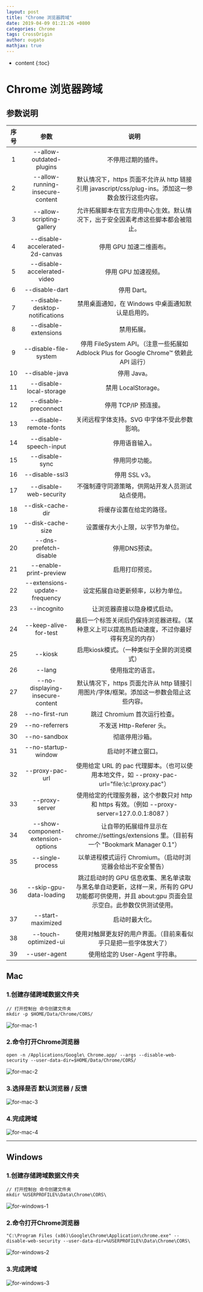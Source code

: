 ```yaml
---
layout: post
title: "Chrome 浏览器跨域"
date: 2019-04-09 01:21:26 +0800
categories: Chrome
tags: CrossOrigin
author: ougato
mathjax: true
---
```


* content
{:toc}




# Chrome 浏览器跨域

## 参数说明

| 序号 | 参数 | 说明 |
| :---: | :---: | :---: |
| 1 | --allow-outdated-plugins | 不停用过期的插件。 |
| 2 | --allow-running-insecure-content | 默认情况下，https 页面不允许从 http 链接引用 javascript/css/plug-ins。添加这一参数会放行这些内容。 |
| 3 | --allow-scripting-gallery | 允许拓展脚本在官方应用中心生效。默认情况下，出于安全因素考虑这些脚本都会被阻止。 |
| 4 | --disable-accelerated-2d-canvas | 停用 GPU 加速二维画布。 |
| 5 | --disable-accelerated-video | 停用 GPU 加速视频。 |
| 6 | --disable-dart | 停用 Dart。 |
| 7 | --disable-desktop-notifications | 禁用桌面通知，在 Windows 中桌面通知默认是启用的。 |
| 8 | --disable-extensions | 禁用拓展。 |
| 9 | --disable-file-system | 停用 FileSystem API。（注意一些拓展如 Adblock Plus for Google Chrome™ 依赖此 API 运行） |
| 10 | --disable-java | 停用 Java。 |
| 11 | --disable-local-storage | 禁用 LocalStorage。 |
| 12 | --disable-preconnect | 停用 TCP/IP 预连接。 |
| 13 | --disable-remote-fonts | 关闭远程字体支持。SVG 中字体不受此参数影响。 |
| 14 | --disable-speech-input | 停用语音输入。 |
| 15 | --disable-sync | 停用同步功能。 |
| 16 | --disable-ssl3 | 停用 SSL v3。 |
| 17 | --disable-web-security | 不强制遵守同源策略，供网站开发人员测试站点使用。 |
| 18 | --disk-cache-dir | 将缓存设置在给定的路径。 |
| 19 | --disk-cache-size | 设置缓存大小上限，以字节为单位。 |
| 20 | --dns-prefetch-disable | 停用DNS预读。 |
| 21 | --enable-print-preview | 启用打印预览。 |
| 22 | --extensions-update-frequency | 设定拓展自动更新频率，以秒为单位。 |
| 23 | --incognito | 让浏览器直接以隐身模式启动。 |
| 24 | --keep-alive-for-test | 最后一个标签关闭后仍保持浏览器进程。（某种意义上可以提高热启动速度，不过你最好得有充足的内存） |
| 25 | --kiosk | 启用kiosk模式。（一种类似于全屏的浏览模式） |
| 26 | --lang | 使用指定的语言。 |
| 27 | --no-displaying-insecure-content | 默认情况下，https 页面允许从 http 链接引用图片/字体/框架。添加这一参数会阻止这些内容。 |
| 28 | --no-first-run | 跳过 Chromium 首次运行检查。 |
| 29 | --no-referrers | 不发送 Http-Referer 头。 |
| 30 | --no-sandbox | 彻底停用沙箱。 |
| 31 | --no-startup-window | 启动时不建立窗口。 |
| 32 | --proxy-pac-url | 使用给定 URL 的 pac 代理脚本。（也可以使用本地文件，如 --proxy-pac-url="file:\\c:\proxy.pac"） |
| 33 | --proxy-server | 使用给定的代理服务器，这个参数只对 http 和 https 有效。（例如 --proxy-server=127.0.0.1:8087 ） |
| 34 | --show-component-extension-options | 让自带的拓展组件显示在 chrome://settings/extensions 里。（目前有一个 "Bookmark Manager 0.1"） |
| 35 | --single-process | 以单进程模式运行 Chromium。（启动时浏览器会给出不安全警告） |
| 36 | --skip-gpu-data-loading | 跳过启动时的 GPU 信息收集、黑名单读取与黑名单自动更新，这样一来，所有的 GPU 功能都可供使用，并且 about:gpu 页面会显示空白。此参数仅供测试使用。 |
| 37 | --start-maximized | 启动时最大化。 |
| 38 | --touch-optimized-ui | 使用对触屏更友好的用户界面。（目前来看似乎只是把一些字体放大了） |
| 39 | --user-agent | 使用给定的 User-Agent 字符串。 |

## Mac

### 1.创建存储跨域数据文件夹

```
// 打开控制台 命令创建文件夹
mkdir -p $HOME/Data/Chrome/CORS/
```

![for-mac-1](../_image/cross-origin/for-mac-1.png)

### 2.命令打开Chrome浏览器

```
open -n /Applications/Google\ Chrome.app/ --args --disable-web-security --user-data-dir=$HOME/Data/Chrome/CORS/
```

![for-mac-2](../_image/cross-origin/for-mac-2.png)

### 3.选择是否 默认浏览器 / 反馈

![for-mac-3](../_image/cross-origin/for-mac-3.png)

### 4.完成跨域

![for-mac-4](../_image/cross-origin/for-mac-4.png)

---

## Windows


### 1.创建存储跨域数据文件夹

```
// 打开控制台 命令创建文件夹
mkdir %USERPROFILE%\Data\Chrome\CORS\
```

![for-windows-1](../_image/cross-origin/for-windows-1.png)

### 2.命令打开Chrome浏览器

```
"C:\Program Files (x86)\Google\Chrome\Application\chrome.exe" --disable-web-security --user-data-dir=%USERPROFILE%\Data\Chrome\CORS\
```

![for-windows-2](../_image/cross-origin/for-windows-2.png)

### 3.完成跨域

![for-windows-3](../_image/cross-origin/for-windows-3.png)
